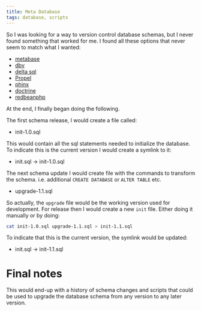 ```yaml
---
title: Meta Database
tags: database, scripts
---
```


So I was looking for a way to version control database schemas,
but I never found something that worked for me.  I found all
these options that never seem to match what I wanted:

- [metabase](http://freecode.com/projects/metabase)
- [dbv](https://github.com/victorstanciu/dbv)
- [delta sql](http://deltasql.sourceforge.net/features.php)
- [Propel](http://propelorm.org/)
- [phinx](https://phinx.org/)
- [doctrine](https://www.doctrine-project.org/)
- [redbeanphp](https://redbeanphp.com/index.php)

At the end, I finally began doing the following.

The first schema release, I would create a file called:

- init-1.0.sql

This would contain all the sql statements needed to initialize
the database.  To indicate this is the current version I would
create a symlink to it:

- init.sql -> init-1.0.sql

The next schema update I would create file with the commands
to transform the schema.  i.e. additional `CREATE DATABASE` or
`ALTER TABLE` etc.

- upgrade-1.1.sql

So actually, the `upgrade` file would be the working version
used for development.  For release then I would create a
new `init` file.  Either doing it manually or by doing:

```bash
cat init-1.0.sql upgrade-1.1.sql > init-1.1.sql
```

To indicate that this is the current version, the symlink would
be updated:

- init.sql -> init-1.1.sql

# Final notes

This would end-up with a history of schema changes and scripts that
could be used to upgrade the database schema from any version to
any later version.


